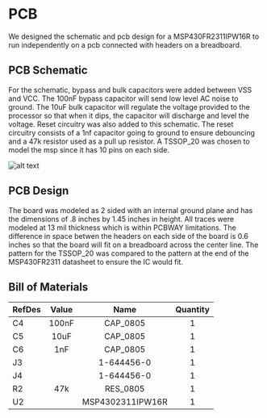 # PCB 
We designed the schematic and pcb design for a MSP430FR2311IPW16R to run independently on a pcb connected with headers on a breadboard.

## PCB Schematic
For the schematic, bypass and bulk capacitors were added between VSS and VCC.
The 100nF bypass capacitor will send low level AC noise to ground.
The 10uF bulk capacitor will regulate the voltage provided to the processor so that when it dips, the capacitor will discharge and level the voltage.
Reset circuitry was also added to this schematic. The reset circuitry consists of a 1nf capacitor going to ground to ensure debouncing and a 47k resistor used as a pull up resistor. A TSSOP_20 was chosen to model the msp since it has 10 pins on each side. 

![alt text](schemPic "schemPic")

## PCB Design
The board was modeled as 2 sided with an internal ground plane and has the dimensions of .8 inches by 1.45 inches in height. 
All traces were modeled at 13 mil thickness which is within PCBWAY limitations.
The difference in space betwen the headers on each side of the board is 0.6 inches so that the board will fit on a breadboard across the center line.
The pattern for the TSSOP_20 was compared to the pattern at the end of the MSP430FR2311 datasheet to ensure the IC would fit. 

## Bill of Materials

| RefDes | Value    | Name                  | Quantity  |
| ------ |:--------:|:---------------------:|:---------:|
| C4     | 100nF    | CAP_0805              | 1         |
| C5     | 10uF     | CAP_0805              | 1         |
| C6     | 1nF      | CAP_0805              | 1         |
| J3     |          | 1-644456-0            | 1         |
| J4     |          | 1-644456-0            | 1         |
| R2     | 47k      | RES_0805              | 1         |
| U2     |          | MSP4302311IPW16R      | 1         |




